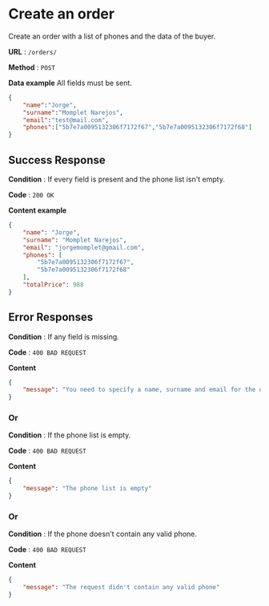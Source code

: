 # Create an order

Create an order with a list of phones and the data of the buyer.

**URL** : `/orders/`

**Method** : `POST`

**Data example** All fields must be sent.

```json
{
	"name":"Jorge",
	"surname":"Momplet Narejos",
	"email":"test@mail.com",
	"phones":["5b7e7a0095132306f7172f67","5b7e7a0095132306f7172f68"]
}
```

## Success Response

**Condition** : If every field is present and the phone list isn't empty.

**Code** : `200 OK`

**Content example**

```json
{
    "name": "Jorge",
    "surname": "Momplet Narejos",
    "email": "jorgemomplet@gmail.com",
    "phones": [
        "5b7e7a0095132306f7172f67",
        "5b7e7a0095132306f7172f68"
    ],
    "totalPrice": 988
}
```

## Error Responses

**Condition** : If any field is missing.

**Code** : `400 BAD REQUEST`

**Content**
```json
{
    "message": "You need to specify a name, surname and email for the order to be valid"
}
```

### Or

**Condition** : If the phone list is empty.

**Code** : `400 BAD REQUEST`

**Content**

```json
{
    "message": "The phone list is empty"
}
```
### Or

**Condition** : If the phone doesn't contain any valid phone.

**Code** : `400 BAD REQUEST`

**Content**

```json
{
    "message": "The request didn't contain any valid phone"
}
```